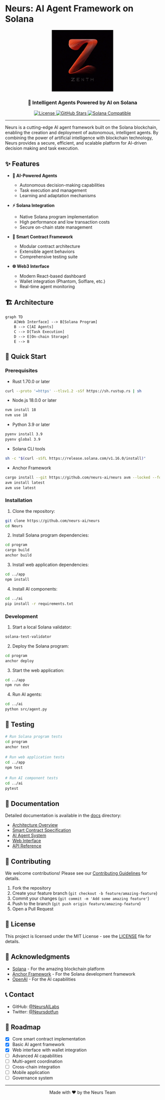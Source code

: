 # Neurs: AI Agent Framework on Solana

<div align="center">
    <img src="docs/assets/logo.png" alt="Neurs Logo" width="200"/>
    <h3>🤖 Intelligent Agents Powered by AI on Solana</h3>
</div>

<div align="center">
    <a href="https://github.com/neurs-ai/neurs">
        <img src="https://img.shields.io/badge/license-MIT-blue.svg" alt="License"/>
    </a>
    <a href="https://github.com/neurs-ai/neurs">
        <img src="https://img.shields.io/github/stars/NeursAILabs/Neurs" alt="GitHub Stars"/>
    </a>
    <a href="https://solana.com">
        <img src="https://img.shields.io/badge/Solana-Compatible-green" alt="Solana Compatible"/>
    </a>
</div>

---

Neurs is a cutting-edge AI agent framework built on the Solana blockchain, enabling the creation and deployment of autonomous, intelligent agents. By combining the power of artificial intelligence with blockchain technology, Neurs provides a secure, efficient, and scalable platform for AI-driven decision making and task execution.

## ✨ Features

- **🤖 AI-Powered Agents**
  - Autonomous decision-making capabilities
  - Task execution and management
  - Learning and adaptation mechanisms

- **⚡ Solana Integration**
  - Native Solana program implementation
  - High performance and low transaction costs
  - Secure on-chain state management

- **🔧 Smart Contract Framework**
  - Modular contract architecture
  - Extensible agent behaviors
  - Comprehensive testing suite

- **🌐 Web3 Interface**
  - Modern React-based dashboard
  - Wallet integration (Phantom, Solflare, etc.)
  - Real-time agent monitoring

## 🏗️ Architecture

```mermaid
graph TD
    A[Web Interface] --> B[Solana Program]
    B --> C[AI Agents]
    C --> D[Task Execution]
    D --> E[On-chain Storage]
    E --> B
```

## 🚀 Quick Start

### Prerequisites

- Rust 1.70.0 or later
```bash
curl --proto '=https' --tlsv1.2 -sSf https://sh.rustup.rs | sh
```

- Node.js 18.0.0 or later
```bash
nvm install 18
nvm use 18
```

- Python 3.9 or later
```bash
pyenv install 3.9
pyenv global 3.9
```

- Solana CLI tools
```bash
sh -c "$(curl -sSfL https://release.solana.com/v1.16.0/install)"
```

- Anchor Framework
```bash
cargo install --git https://github.com/neurs-ai/neurs avm --locked --force
avm install latest
avm use latest
```

### Installation

1. Clone the repository:
```bash
git clone https://github.com/neurs-ai/neurs
cd Neurs
```

2. Install Solana program dependencies:
```bash
cd program
cargo build
anchor build
```

3. Install web application dependencies:
```bash
cd ../app
npm install
```

4. Install AI components:
```bash
cd ../ai
pip install -r requirements.txt
```

### Development

1. Start a local Solana validator:
```bash
solana-test-validator
```

2. Deploy the Solana program:
```bash
cd program
anchor deploy
```

3. Start the web application:
```bash
cd ../app
npm run dev
```

4. Run AI agents:
```bash
cd ../ai
python src/agent.py
```

## 🧪 Testing

```bash
# Run Solana program tests
cd program
anchor test

# Run web application tests
cd ../app
npm test

# Run AI component tests
cd ../ai
pytest
```

## 📖 Documentation

Detailed documentation is available in the [docs](./docs) directory:

- [Architecture Overview](./docs/architecture.md)
- [Smart Contract Specification](./docs/smart-contracts.md)
- [AI Agent System](./docs/ai-agents.md)
- [Web Interface](./docs/web-interface.md)
- [API Reference](./docs/api-reference.md)

## 🤝 Contributing

We welcome contributions! Please see our [Contributing Guidelines](CONTRIBUTING.md) for details.

1. Fork the repository
2. Create your feature branch (`git checkout -b feature/amazing-feature`)
3. Commit your changes (`git commit -m 'Add some amazing feature'`)
4. Push to the branch (`git push origin feature/amazing-feature`)
5. Open a Pull Request

## 📄 License

This project is licensed under the MIT License - see the [LICENSE](LICENSE) file for details.

## 🙏 Acknowledgments

- [Solana](https://solana.com) - For the amazing blockchain platform
- [Anchor Framework](https://anchor-lang.com) - For the Solana development framework
- [OpenAI](https://openai.com) - For the AI capabilities

## 📞 Contact

- GitHub: [@NeursAILabs](https://github.com/neurs-ai/neurs)
- Twitter: [@Neursdotfun](https://x.com/AiNeurs)

## 🔮 Roadmap

- [x] Core smart contract implementation
- [x] Basic AI agent framework
- [x] Web interface with wallet integration
- [ ] Advanced AI capabilities
- [ ] Multi-agent coordination
- [ ] Cross-chain integration
- [ ] Mobile application
- [ ] Governance system

---

<div align="center">
    Made with ❤️ by the Neurs Team
</div>
